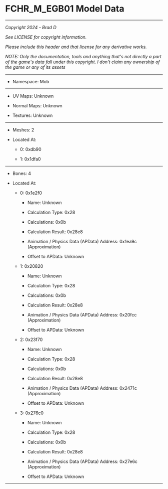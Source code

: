 # FCHR_M_EGB01 Model Data

---

*Copyright 2024 - Brad D*

*See LICENSE for copyright information.*

*Please include this header and that license for any derivative works.*

*NOTE: Only the documentation, tools and anything that's not directly a part of the game's data fall under this copyright. I don't claim any ownership of the game or any of its assets*

---

* Namespace: Mob

---

* UV Maps: Unknown

* Normal Maps: Unknown

* Textures: Unknown

---

* Meshes: 2

* Located At:

  * 0: 0xdb90

  * 1: 0x1dfa0

---

* Bones: 4

* Located At:

  * 0: 0x1e2f0

    * Name: Unknown

    * Calculation Type: 0x28

    * Calculations: 0x0b

    * Calculation Result: 0x28e8

    * Animation / Physics Data (APData) Address: 0x1ea9c (Approximation)

    * Offset to APData: Unknown

  * 1: 0x20820

    * Name: Unknown

    * Calculation Type: 0x28

    * Calculations: 0x0b

    * Calculation Result: 0x28e8

    * Animation / Physics Data (APData) Address: 0x20fcc (Approximation)

    * Offset to APData: Unknown

  * 2: 0x23f70

    * Name: Unknown

    * Calculation Type: 0x28

    * Calculations: 0x0b

    * Calculation Result: 0x28e8

    * Animation / Physics Data (APData) Address: 0x2471c (Approximation)

    * Offset to APData: Unknown

  * 3: 0x276c0

    * Name: Unknown

    * Calculation Type: 0x28

    * Calculations: 0x0b

    * Calculation Result: 0x28e8

    * Animation / Physics Data (APData) Address: 0x27e6c (Approximation)

    * Offset to APData: Unknown

---

